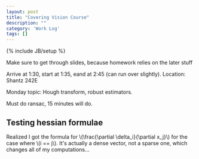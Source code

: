 ```yaml
---
layout: post
title: "Covering Vision Course"
description: ""
category: 'Work Log'
tags: []
---
```

{% include JB/setup %}

Make sure to get through slides, because homework relies on the later stuff

Arrive at 1:30, start at 1:35, eand at 2:45 (can run over slightly).  Location: Shantz 242E

Monday topic: Hough transform, robust estimators.

Must do ransac, 15 minutes will do.

Testing hessian formulae
---------------------------

Realized I got the formula for \\(\frac{\partial \delta_i}{\partial x_j}\\) for the case where \\(i == j\\).  It's actually a dense vector, not a sparse one, which changes all of my computations...
